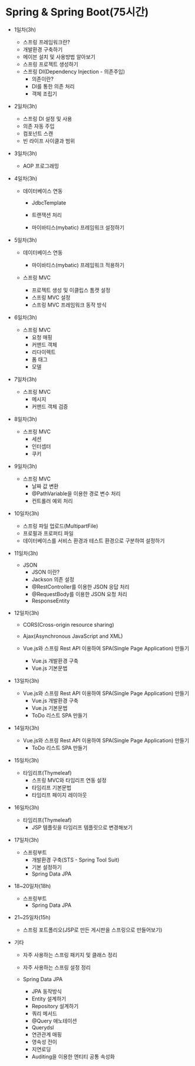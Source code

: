 # Spring & Spring Boot(75시간)
* 1일차(3h)
	- 스프링 프레임워크란?
	- 개발환경 구축하기
	- 메이븐 설치 및 사용방법 알아보기
	- 스프링 프로젝트 생성하기
	- 스프링 DI(Dependency Injection - 의존주입)
		- 의존이란?
		- DI를 통한 의존 처리
		- 객체 조립기
	
* 2일차(3h)
	- 스프링 DI 설정 및 사용
	- 의존 자동 주입
	- 컴포넌트 스캔
	- 빈 라이프 사이클과 범위
	
* 3일차(3h)
	- AOP 프로그래밍
	
* 4일차(3h)
	- 데이터베이스 연동
		- JdbcTemplate 
		- 트랜잭션 처리
		
		- 마이바티스(mybatic) 프레임워크 설정하기
		
* 5일차(3h)
	- 데이터베이스 연동
		- 마이바티스(mybatic) 프레임워크 적용하기
		
	- 스프링 MVC
		- 프로젝트 생성 및 이클립스 톰캣 설정
		- 스프링 MVC 설정	
		- 스프링 MVC 프레임워크 동작 방식
	
* 6일차(3h)
	- 스프링 MVC
		- 요청 매핑 
		- 커맨드 객체
		- 리다이렉트
		- 폼 태그
		- 모델 
		
* 7일차(3h)
	- 스프링 MVC
		- 메시지
		- 커맨드 객체 검증
		
* 8일차(3h)
	- 스프링 MVC 
		- 세션
		- 인터셉터 
		- 쿠키
		
* 9일차(3h)
	- 스프링 MVC 
		- 날짜 값 변환
		- @PathVariable을 이용한 경로 변수 처리
		- 컨트롤러 예외 처리
		
* 10일차(3h)
	- 스프링 파일 업로드(MultipartFile)
	- 프로필과 프로퍼티 파일
	- 데이터베이스를 서비스 환경과 테스트 환경으로 구분하여 설정하기
	
* 11일차(3h)
	- JSON
		- JSON 이란?
		- Jackson 의존 설정
		- @RestController를 이용한 JSON 응답 처리
		- @RequestBody를 이용한 JSON 요청 처리
		- ResponseEntity
		
* 12일차(3h)
	- CORS(Cross-origin resource sharing)
	- Ajax(Asynchronous JavaScript and XML)
	
	- Vue.js와 스프링 Rest API 이용하여 SPA(Single Page Application) 만들기
		- Vue.js 개발환경 구축
		- Vue.js 기본문법
		
* 13일차(3h)
	- Vue.js와 스프링 Rest API 이용하여 SPA(Single Page Application) 만들기
		- Vue.js 개발환경 구축
		- Vue.js 기본문법
		- ToDo 리스트 SPA 만들기
		
* 14일차(3h)
	- Vue.js와 스프링 Rest API 이용하여 SPA(Single Page Application) 만들기
		- ToDo 리스트 SPA 만들기
		
* 15일차(3h)		
	- 타임리프(Thymeleaf)
		- 스프링 MVC와 타임리프 연동 설정
		- 타임리프 기본문법
		- 타임리프 페이지 레이아웃
		
* 16일차(3h)
	- 타임리프(Thymeleaf)
		- JSP 템플릿을 타임리프 템플릿으로 변경해보기
		
* 17일차(3h)
	- 스프링부트
		- 개발환경 구축(STS - Spring Tool Suit)
		- 기본 설정하기
		- Spring Data JPA
		
* 18~20일차(18h)
	- 스프링부트
		- Spring Data JPA
		
* 21~25일차(15h) 
	- 스프링 포트폴리오(JSP로 만든 게시판을 스프링으로 만들어보기)
	
* 기타
	- 자주 사용하는 스프링 패키지 및 클래스 정리
	- 자주 사용하는 스프링 설정 정리 
	
	- Spring Data JPA
		- JPA 동작방식
		- Entity 설계하기
		- Repository 설계하기
		- 쿼리 메서드
		- @Query 애노테이션
		- Querydsl
		- 연관관계 매핑
		- 영속성 전이
		- 지연로딩
		- Auditing을 이용한 엔티티 공통 속성화